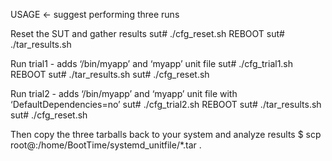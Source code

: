 USAGE	← suggest performing three runs

Reset the SUT and gather results
sut# ./cfg_reset.sh
REBOOT
sut# ./tar_results.sh

Run trial1 - adds ‘/bin/myapp’ and ‘myapp’ unit file
	sut# ./cfg_trial1.sh
	REBOOT
	sut# ./tar_results.sh
	sut# ./cfg_reset.sh

Run trial2 -  adds ‘/bin/myapp’ and ‘myapp’ unit file with ‘DefaultDependencies=no’ 
	sut# ./cfg_trial2.sh
	REBOOT
	sut# ./tar_results.sh
	sut# ./cfg_reset.sh

Then copy the three tarballs back to your system and analyze results
$ scp root@<sut-ip>:/home/BootTime/systemd_unitfile/*.tar .
